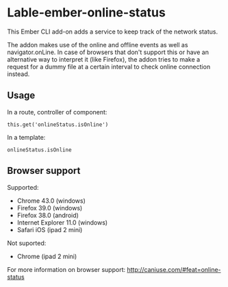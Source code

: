 
# Lable-ember-online-status

This Ember CLI add-on adds a service to keep track of the network status.

The addon makes use of the online and offline events as well as navigator.onLine. In case of browsers that don't support this or have an alternative way to interpret it (like Firefox), the addon tries to make a request for a dummy file at a certain interval to check online connection instead.

## Usage

In a route, controller of component:

`this.get('onlineStatus.isOnline')`

In a template:

`onlineStatus.isOnline`

## Browser support

Supported:
* Chrome 43.0 (windows)
* Firefox 39.0 (windows)
* Firefox 38.0 (android)
* Internet Explorer 11.0 (windows)
* Safari iOS (ipad 2 mini)

Not suported:
* Chrome (ipad 2 mini)

For more information on browser support: http://caniuse.com/#feat=online-status